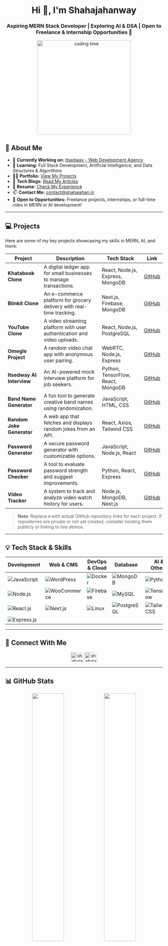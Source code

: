 <h1 align="center">Hi 👋, I'm Shahajahanway</h1>
<h3 align="center">Aspiring MERN Stack Developer | Exploring AI & DSA | Open to Freelance & Internship Opportunities 🚀</h3>

<p align="center">
  <img width="300" src="https://cdn.dribbble.com/users/1162077/screenshots/3848914/programmer.gif" alt="coding time">
</p>

## 🚀 About Me  
- 🔭 **Currently Working on:** [Itsedway - Web Development Agency](https://www.itsedway.com)  
- 🌱 **Learning:** Full Stack Development, Artificial Intelligence, and Data Structures & Algorithms  
- 👨‍💻 **Portfolio:** [View My Projects](https://www.itsedway.com/projects)  
- 📝 **Tech Blogs:** [Read My Articles](https://blog.itsedway.com)  
- 📄 **Resume:** [Check My Experience]([https://www.itsedway.com/resume](https://itsedway.com/wp-content/uploads/2025/05/Shahajahan_Resume.pdf))  
- 📫 **Contact Me:** contact@shahajahan.in  
- 💼 **Open to Opportunities:** Freelance projects, internships, or full-time roles in MERN or AI development!

---

## 💻 Projects  
Here are some of my key projects showcasing my skills in MERN, AI, and more:

| **Project** | **Description** | **Tech Stack** | **Link** |
|-------------|-----------------|----------------|----------|
| **Khatabook Clone** | A digital ledger app for small businesses to manage transactions. | React, Node.js, Express, MongoDB | [GitHub](#) |
| **Blinkit Clone** | An e-commerce platform for grocery delivery with real-time tracking. | Next.js, Firebase, MongoDB | [GitHub](#) |
| **YouTube Clone** | A video streaming platform with user authentication and video uploads. | React, Node.js, PostgreSQL | [GitHub](#) |
| **Omegle Project** | A random video chat app with anonymous user pairing. | WebRTC, Node.js, Express | [GitHub](#) |
| **Itsedway AI Interview** | An AI-powered mock interview platform for job seekers. | Python, TensorFlow, React, MongoDB | [GitHub](#) |
| **Band Name Generator** | A fun tool to generate creative band names using randomization. | JavaScript, HTML, CSS | [GitHub](#) |
| **Random Joke Generator** | A web app that fetches and displays random jokes from an API. | React, Axios, Tailwind CSS | [GitHub](#) |
| **Password Generator** | A secure password generator with customizable options. | JavaScript, Node.js, React | [GitHub](#) |
| **Password Checker** | A tool to evaluate password strength and suggest improvements. | Python, React, Express | [GitHub](#) |
| **Video Tracker** | A system to track and analyze video watch history for users. | Node.js, MongoDB, Next.js | [GitHub](#) |

> **Note**: Replace `#` with actual GitHub repository links for each project. If repositories are private or not yet created, consider hosting them publicly or linking to live demos.

---

## 💡 Tech Stack & Skills  

| **Development** | **Web & CMS** | **DevOps & Cloud** | **Database** | **AI & Others** |
|-----------------|---------------|-------------------|-------------|----------------|
| ![JavaScript](https://img.shields.io/badge/JavaScript-F7DF1E?style=for-the-badge&logo=javascript&logoColor=black) | ![WordPress](https://img.shields.io/badge/WordPress-21759B?style=for-the-badge&logo=wordpress&logoColor=white) | ![Docker](https://img.shields.io/badge/Docker-2496ED?style=for-the-badge&logo=docker&logoColor=white) | ![MongoDB](https://img.shields.io/badge/MongoDB-4EA94B?style=for-the-badge&logo=mongodb&logoColor=white) | ![Python](https://img.shields.io/badge/Python-3776AB?style=for-the-badge&logo=python&logoColor=white) |
| ![Node.js](https://img.shields.io/badge/Node.js-339933?style=for-the-badge&logo=nodedotjs&logoColor=white) | ![WooCommerce](https://img.shields.io/badge/WooCommerce-96588A?style=for-the-badge&logo=woocommerce&logoColor=white) | ![Firebase](https://img.shields.io/badge/Firebase-FFCA28?style=for-the-badge&logo=firebase&logoColor=black) | ![MySQL](https://img.shields.io/badge/MySQL-4479A1?style=for-the-badge&logo=mysql&logoColor=white) | ![TensorFlow](https://img.shields.io/badge/TensorFlow-FF6F00?style=for-the-badge&logo=tensorflow&logoColor=white) |
| ![React.js](https://img.shields.io/badge/React.js-61DAFB?style=for-the-badge&logo=react&logoColor=black) | ![Next.js](https://img.shields.io/badge/Next.js-000000?style=for-the-badge&logo=nextdotjs&logoColor=white) | ![Linux](https://img.shields.io/badge/Linux-FCC624?style=for-the-badge&logo=linux&logoColor=black) | ![PostgreSQL](https://img.shields.io/badge/PostgreSQL-336791?style=for-the-badge&logo=postgresql&logoColor=white) | ![Tailwind CSS](https://img.shields.io/badge/Tailwind_CSS-38B2AC?style=for-the-badge&logo=tailwind-css&logoColor=white) |
| ![Express.js](https://img.shields.io/badge/Express.js-000000?style=for-the-badge&logo=express&logoColor=white) |  |  |  |  |

---

## 🔗 Connect With Me  
<p align="center">
  <a href="https://www.linkedin.com/in/shahajahandev/" target="blank"><img src="https://raw.githubusercontent.com/rahuldkjain/github-profile-readme-generator/master/src/images/icons/Social/linked-in-alt.svg" alt="shahajahanway" height="30" width="40" /></a>
  <a href="https://www.instagram.com/shahajahan.dev/" target="blank"><img src="https://raw.githubusercontent.com/rahuldkjain/github-profile-readme-generator/master/src/images/icons/Social/instagram.svg" alt="shahajahansheikhs" height="30" width="40" /></a>
</p>

---

## 📊 GitHub Stats  
<p align="center">
  <img width="45%" src="https://github-readme-stats.vercel.app/api?username=shahajahanway&show_icons=true&theme=tokyonight&title_color=8A2BE2&text_color=8A2BE2&icon_color=8A2BE2&bg_color=0D1117" />
  <img width="45%" src="https://github-readme-streak-stats.herokuapp.com/?user=shahajahanway&theme=tokyonight&border=8A2BE2&background=0D1117&stroke=8A2BE2" />
</p>

---

## 🚀 Ready to Collaborate?  
💬 **Have a project idea or need a developer?** I'm available for freelance work, internships, or full-time roles!  
📧 **Email:** contact@shahajahan.in  
🌍 **Website:** [shahajahan.in](https://www.shahajahan.in)  

Let's build something amazing together! 🚀
